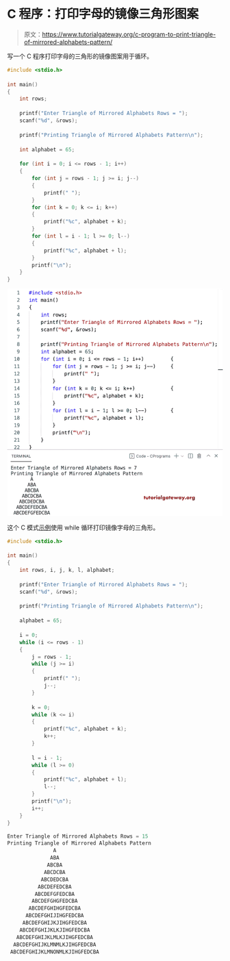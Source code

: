 # C 程序：打印字母的镜像三角形图案

> 原文：<https://www.tutorialgateway.org/c-program-to-print-triangle-of-mirrored-alphabets-pattern/>

写一个 C 程序打印字母的三角形的镜像图案用于循环。

```c
#include <stdio.h>

int main()
{
	int rows;

	printf("Enter Triangle of Mirrored Alphabets Rows = ");
	scanf("%d", &rows);

	printf("Printing Triangle of Mirrored Alphabets Pattern\n");

	int alphabet = 65;

	for (int i = 0; i <= rows - 1; i++)
	{
		for (int j = rows - 1; j >= i; j--)
		{
			printf(" ");
		}
		for (int k = 0; k <= i; k++)
		{
			printf("%c", alphabet + k);
		}
		for (int l = i - 1; l >= 0; l--)
		{
			printf("%c", alphabet + l);
		}
		printf("\n");
	}
}
```

![C Program to Print Triangle of Mirrored Alphabets Pattern](img/7f90a4e45eddc589e614e001c5282c49.png)

这个 C 模式[示例](https://www.tutorialgateway.org/c-programming-examples/)使用 while 循环打印镜像字母的三角形。

```c
#include <stdio.h>

int main()
{
	int rows, i, j, k, l, alphabet;

	printf("Enter Triangle of Mirrored Alphabets Rows = ");
	scanf("%d", &rows);

	printf("Printing Triangle of Mirrored Alphabets Pattern\n");

	alphabet = 65;

	i = 0;
	while (i <= rows - 1)
	{
		j = rows - 1;
		while (j >= i)
		{
			printf(" ");
			j--;
		}

		k = 0;
		while (k <= i)
		{
			printf("%c", alphabet + k);
			k++;
		}

		l = i - 1;
		while (l >= 0)
		{
			printf("%c", alphabet + l);
			l--;
		}
		printf("\n");
		i++;
	}
}
```

```c
Enter Triangle of Mirrored Alphabets Rows = 15
Printing Triangle of Mirrored Alphabets Pattern
               A
              ABA
             ABCBA
            ABCDCBA
           ABCDEDCBA
          ABCDEFEDCBA
         ABCDEFGFEDCBA
        ABCDEFGHGFEDCBA
       ABCDEFGHIHGFEDCBA
      ABCDEFGHIJIHGFEDCBA
     ABCDEFGHIJKJIHGFEDCBA
    ABCDEFGHIJKLKJIHGFEDCBA
   ABCDEFGHIJKLMLKJIHGFEDCBA
  ABCDEFGHIJKLMNMLKJIHGFEDCBA
 ABCDEFGHIJKLMNONMLKJIHGFEDCBA
```